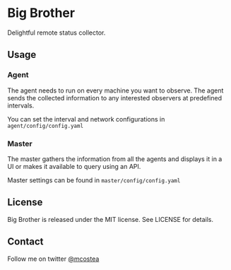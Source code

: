 # Big Brother

Delightful remote status collector.

## Usage

### Agent
The agent needs to run on every machine you want to observe.
The agent sends the collected information to any interested observers at predefined intervals.

You can set the interval and network configurations in `agent/config/config.yaml`

### Master
The master gathers the information from all the agents and displays it in a UI or makes it available to query using an API.

Master settings can be found in `master/config/config.yaml`

## License
Big Brother is released under the MIT license. See LICENSE for details.

## Contact
Follow me on twitter [@mcostea](https://twitter.com/mcostea)

